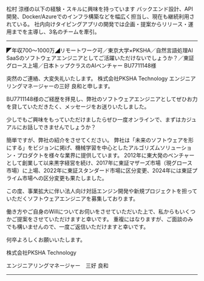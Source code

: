 松村 涼様の以下の経験・スキルに興味を持っています
バックエンド設計、API開発、Docker/Azureでのインフラ構築などを幅広く担当し、現在も継続利用されている。
社内向けタイピングアプリの開発では企画・提案からリリース・運用までを主導し、3名のチームを牽引。

---

◤年収700〜1000万◢リモートワーク可／東京大学×PKSHA／自然言語処理AI SaaSのソフトウェアエンジニアとしてご活躍いただけないでしょうか？／東証グロース上場／日本トップクラスのAIベンチャー
BU7711148様

突然のご連絡、大変失礼いたします。
株式会社PKSHA Technology エンジニアリングマネージャーの三好 良和と申します。

BU7711148様のご経歴を拝見し、弊社のソフトウェアエンジニアとしてぜひお力を貸していただきたく、メッセージをお送りいたしました。

少しでもご興味をもっていただけましたらぜひ一度オンラインで、まずはカジュアルにお話しできませんでしょうか？

簡単ですが、弊社の紹介をさせてください。
弊社は「未来のソフトウェアを形にする」をビジョンに掲げ、機械学習を中心としたアルゴリズムソリューション・プロダクトを様々な業界に提供しています。
2012年に東大発のベンチャーとして創業して以来黒字経営を続け、2017年に東証マザーズ市場（現グロース市場）に上場、2022年に東証スタンダード市場に区分変更、2024年には東証プライム市場への区分変更も果たしました。

この度、事業拡大に伴い法人向け対話エンジン開発や新規プロジェクトを担っていただくソフトウェアエンジニアを募集しております。

働き方やご自身のWillについてお伺いをさせていただいた上で、私からもいくつかご提案をさせていただけますと幸いです。
重複にはなりますが、ご面談のみでも構いませんので、一度ご返信いただけますと幸いです。

何卒よろしくお願いいたします。

株式会社PKSHA Technology

エンジニアリングマネージャー　三好 良和

---
